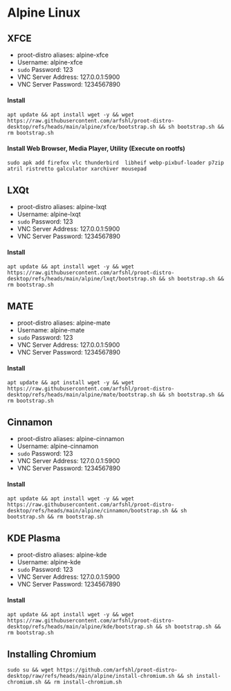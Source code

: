 # Alpine Linux

## XFCE
- proot-distro aliases: alpine-xfce
- Username: alpine-xfce
- `sudo` Password: 123
- VNC Server Address: 127.0.0.1:5900
- VNC Server Password: 1234567890


#### Install
    apt update && apt install wget -y && wget https://raw.githubusercontent.com/arfshl/proot-distro-desktop/refs/heads/main/alpine/xfce/bootstrap.sh && sh bootstrap.sh && rm bootstrap.sh

#### Install Web Browser, Media Player, Utility (Execute on rootfs)
    sudo apk add firefox vlc thunderbird  libheif webp-pixbuf-loader p7zip atril ristretto galculator xarchiver mousepad

## LXQt
- proot-distro aliases: alpine-lxqt
- Username: alpine-lxqt
- `sudo` Password: 123
- VNC Server Address: 127.0.0.1:5900
- VNC Server Password: 1234567890


#### Install
    apt update && apt install wget -y && wget https://raw.githubusercontent.com/arfshl/proot-distro-desktop/refs/heads/main/alpine/lxqt/bootstrap.sh && sh bootstrap.sh && rm bootstrap.sh

## MATE
- proot-distro aliases: alpine-mate
- Username: alpine-mate
- `sudo` Password: 123
- VNC Server Address: 127.0.0.1:5900
- VNC Server Password: 1234567890


#### Install
    apt update && apt install wget -y && wget https://raw.githubusercontent.com/arfshl/proot-distro-desktop/refs/heads/main/alpine/mate/bootstrap.sh && sh bootstrap.sh && rm bootstrap.sh

## Cinnamon
- proot-distro aliases: alpine-cinnamon
- Username: alpine-cinnamon
- `sudo` Password: 123
- VNC Server Address: 127.0.0.1:5900
- VNC Server Password: 1234567890


#### Install
    apt update && apt install wget -y && wget https://raw.githubusercontent.com/arfshl/proot-distro-desktop/refs/heads/main/alpine/cinnamon/bootstrap.sh && sh bootstrap.sh && rm bootstrap.sh

## KDE Plasma
- proot-distro aliases: alpine-kde
- Username: alpine-kde
- `sudo` Password: 123
- VNC Server Address: 127.0.0.1:5900
- VNC Server Password: 1234567890


#### Install
    apt update && apt install wget -y && wget https://raw.githubusercontent.com/arfshl/proot-distro-desktop/refs/heads/main/alpine/kde/bootstrap.sh && sh bootstrap.sh && rm bootstrap.sh

## Installing Chromium
    sudo su && wget https://github.com/arfshl/proot-distro-desktop/raw/refs/heads/main/alpine/install-chromium.sh && sh install-chromium.sh && rm install-chromium.sh